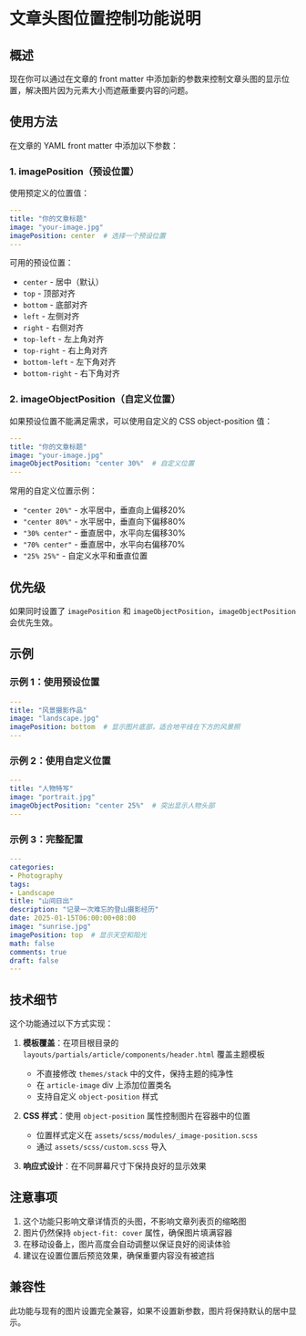 # 文章头图位置控制功能说明

## 概述

现在你可以通过在文章的 front matter 中添加新的参数来控制文章头图的显示位置，解决图片因为元素大小而遮蔽重要内容的问题。

## 使用方法

在文章的 YAML front matter 中添加以下参数：

### 1. imagePosition（预设位置）

使用预定义的位置值：

```yaml
---
title: "你的文章标题"
image: "your-image.jpg"
imagePosition: center  # 选择一个预设位置
---
```

可用的预设位置：
- `center` - 居中（默认）
- `top` - 顶部对齐
- `bottom` - 底部对齐
- `left` - 左侧对齐
- `right` - 右侧对齐
- `top-left` - 左上角对齐
- `top-right` - 右上角对齐
- `bottom-left` - 左下角对齐
- `bottom-right` - 右下角对齐

### 2. imageObjectPosition（自定义位置）

如果预设位置不能满足需求，可以使用自定义的 CSS object-position 值：

```yaml
---
title: "你的文章标题"
image: "your-image.jpg"
imageObjectPosition: "center 30%"  # 自定义位置
---
```

常用的自定义位置示例：
- `"center 20%"` - 水平居中，垂直向上偏移20%
- `"center 80%"` - 水平居中，垂直向下偏移80%
- `"30% center"` - 垂直居中，水平向左偏移30%
- `"70% center"` - 垂直居中，水平向右偏移70%
- `"25% 25%"` - 自定义水平和垂直位置

## 优先级

如果同时设置了 `imagePosition` 和 `imageObjectPosition`，`imageObjectPosition` 会优先生效。

## 示例

### 示例 1：使用预设位置
```yaml
---
title: "风景摄影作品"
image: "landscape.jpg"
imagePosition: bottom  # 显示图片底部，适合地平线在下方的风景照
---
```

### 示例 2：使用自定义位置
```yaml
---
title: "人物特写"
image: "portrait.jpg"
imageObjectPosition: "center 25%"  # 突出显示人物头部
---
```

### 示例 3：完整配置
```yaml
---
categories:
- Photography
tags:
- Landscape
title: "山间日出"
description: "记录一次难忘的登山摄影经历"
date: 2025-01-15T06:00:00+08:00
image: "sunrise.jpg"
imagePosition: top  # 显示天空和阳光
math: false
comments: true
draft: false
---
```

## 技术细节

这个功能通过以下方式实现：

1. **模板覆盖**：在项目根目录的 `layouts/partials/article/components/header.html` 覆盖主题模板
   - 不直接修改 `themes/stack` 中的文件，保持主题的纯净性
   - 在 `article-image` div 上添加位置类名
   - 支持自定义 `object-position` 样式

2. **CSS 样式**：使用 `object-position` 属性控制图片在容器中的位置
   - 位置样式定义在 `assets/scss/modules/_image-position.scss`
   - 通过 `assets/scss/custom.scss` 导入

3. **响应式设计**：在不同屏幕尺寸下保持良好的显示效果

## 注意事项

1. 这个功能只影响文章详情页的头图，不影响文章列表页的缩略图
2. 图片仍然保持 `object-fit: cover` 属性，确保图片填满容器
3. 在移动设备上，图片高度会自动调整以保证良好的阅读体验
4. 建议在设置位置后预览效果，确保重要内容没有被遮挡

## 兼容性

此功能与现有的图片设置完全兼容，如果不设置新参数，图片将保持默认的居中显示。
